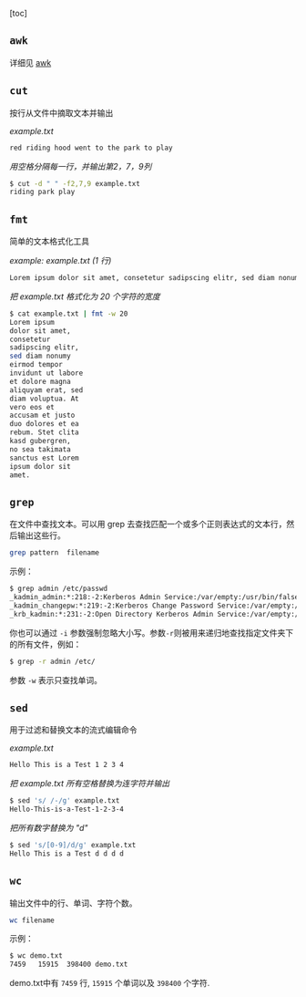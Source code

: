 [toc]

## `awk`

详细见 [awk](awk.md) 

## `cut`

按行从文件中摘取文本并输出

*example.txt*

```txt
red riding hood went to the park to play
```

*用空格分隔每一行，并输出第2，7，9列*

```sh
$ cut -d " " -f2,7,9 example.txt
riding park play
```

## `fmt`

简单的文本格式化工具

*example: example.txt (1 行)*

```txt
Lorem ipsum dolor sit amet, consetetur sadipscing elitr, sed diam nonumy eirmod tempor invidunt ut labore et dolore magna aliquyam erat, sed diam voluptua. At vero eos et accusam et justo duo dolores et ea rebum. Stet clita kasd gubergren, no sea takimata sanctus est Lorem ipsum dolor sit amet.
```

*把 example.txt 格式化为 20 个字符的宽度*

```sh
$ cat example.txt | fmt -w 20
Lorem ipsum
dolor sit amet,
consetetur
sadipscing elitr,
sed diam nonumy
eirmod tempor
invidunt ut labore
et dolore magna
aliquyam erat, sed
diam voluptua. At
vero eos et
accusam et justo
duo dolores et ea
rebum. Stet clita
kasd gubergren,
no sea takimata
sanctus est Lorem
ipsum dolor sit
amet.
```

## `grep`

在文件中查找文本。可以用 grep 去查找匹配一个或多个正则表达式的文本行，然后输出这些行。

```sh
grep pattern  filename
```

示例：

```sh
$ grep admin /etc/passwd
_kadmin_admin:*:218:-2:Kerberos Admin Service:/var/empty:/usr/bin/false
_kadmin_changepw:*:219:-2:Kerberos Change Password Service:/var/empty:/usr/bin/false
_krb_kadmin:*:231:-2:Open Directory Kerberos Admin Service:/var/empty:/usr/bin/false
```

你也可以通过 `-i` 参数强制忽略大小写。参数`-r`则被用来递归地查找指定文件夹下的所有文件，例如：

```sh
$ grep -r admin /etc/
```

参数 `-w` 表示只查找单词。

## `sed`

用于过滤和替换文本的流式编辑命令

*example.txt*

```txt
Hello This is a Test 1 2 3 4
```

*把 example.txt 所有空格替换为连字符并输出*

```sh
$ sed 's/ /-/g' example.txt
Hello-This-is-a-Test-1-2-3-4
```

*把所有数字替换为 "d"*

```sh
$ sed 's/[0-9]/d/g' example.txt
Hello This is a Test d d d d
```

## `wc`

输出文件中的行、单词、字符个数。

```sh
wc filename
```

示例：

```sh
$ wc demo.txt
7459   15915  398400 demo.txt
```

demo.txt中有 `7459` 行, `15915` 个单词以及 `398400` 个字符.


